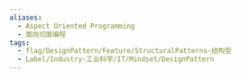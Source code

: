 ```yaml
---
aliases:
  - Aspect Oriented Programming
  - 面向切面编程
tags:
  - flag/DesignPattern/Feature/StructuralPatterns-结构型
  - Label/Industry-工业科学/IT/Mindset/DesignPattern
---
```

